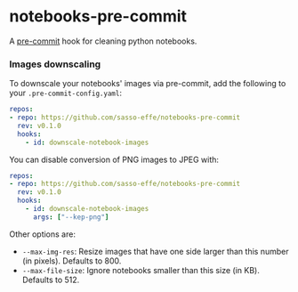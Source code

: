 # notebooks-pre-commit
A [pre-commit](https://pre-commit.com/) hook for cleaning python notebooks.

### Images downscaling

To downscale your notebooks' images via pre-commit, add the following to your `.pre-commit-config.yaml`:

```yaml
repos:
- repo: https://github.com/sasso-effe/notebooks-pre-commit
  rev: v0.1.0
  hooks:
    - id: downscale-notebook-images
```

You can disable conversion of PNG images to JPEG with:

```yaml
repos:
- repo: https://github.com/sasso-effe/notebooks-pre-commit
  rev: v0.1.0
  hooks:
    - id: downscale-notebook-images
      args: ["--kep-png"]
```

Other options are:

 - `--max-img-res`: Resize images that have one side larger than this number (in pixels). Defaults to 800.
 - `--max-file-size`: Ignore notebooks smaller than this size (in KB). Defaults to 512.